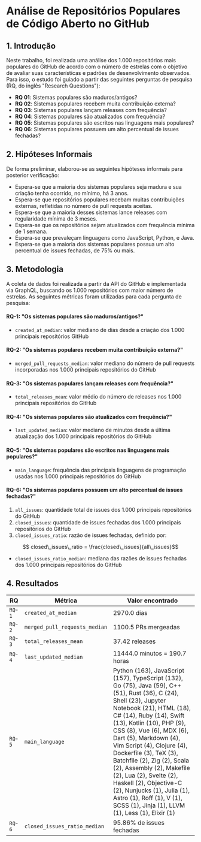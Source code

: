 # Análise de Repositórios Populares de Código Aberto no GitHub

## 1. Introdução

Neste trabalho, foi realizada uma análise dos 1.000 repositórios mais populares do GitHub de acordo com o número de estrelas com o objetivo de avaliar suas características e padrões de desenvolvimento observados. Para isso, o estudo foi guiado a partir das seguintes perguntas de pesquisa (RQ, do inglês "Research Questions"):

- **RQ 01**: Sistemas populares são maduros/antigos?
- **RQ 02**: Sistemas populares recebem muita contribuição externa?
- **RQ 03**: Sistemas populares lançam releases com frequência?
- **RQ 04**: Sistemas populares são atualizados com frequência?
- **RQ 05**: Sistemas populares são escritos nas linguagens mais populares?
- **RQ 06**: Sistemas populares possuem um alto percentual de issues fechadas?

## 2. Hipóteses Informais

De forma preliminar, elaborou-se as seguintes hipóteses informais para posterior verificação:

- Espera-se que a maioria dos sistemas populares seja madura e sua criação tenha ocorrido, no mínimo, há 3 anos.
- Espera-se que repositórios populares recebam muitas contribuições externas, refletidas no número de pull requests aceitas.
- Espera-se que a maioria desses sistemas lance releases com regularidade mínima de 3 meses.
- Espera-se que os repositórios sejam atualizados com frequência mínima de 1 semana.
- Espera-se que prevaleçam linguagens como JavaScript, Python, e Java.
- Espera-se que a maioria dos sistemas populares possua um alto percentual de issues fechadas, de 75% ou mais.

## 3. Metodologia

 A coleta de dados foi realizada a partir da API do GitHub e implementada via GraphQL, buscando os 1.000 repositórios com maior número de estrelas. As seguintes métricas foram utilizadas para cada pergunta de pesquisa:

#### RQ-1: "Os sistemas populares são maduros/antigos?"
- `created_at_median`: valor mediano de dias desde a criação dos 1.000 principais repositórios GitHub

#### RQ-2: "Os sistemas populares recebem muita contribuição externa?"
- `merged_pull_requests_median`: valor mediano do número de pull requests incorporadas nos 1.000 principais repositórios do GitHub

#### RQ-3: "Os sistemas populares lançam releases com frequência?"
- `total_releases_mean`: valor médio do número de releases nos 1.000 principais repositórios do GitHub

#### RQ-4: "Os sistemas populares são atualizados com frequência?"
- `last_updated_median`: valor mediano de minutos desde a última atualização dos 1.000 principais repositórios do GitHub

#### RQ-5: "Os sistemas populares são escritos nas linguagens mais populares?"

- `main_language`: frequência das principais linguagens de programação usadas nos 1.000 principais repositórios do GitHub

#### RQ-6: "Os sistemas populares possuem um alto percentual de issues fechadas?"

1. `all_issues`: quantidade total de issues dos 1.000 principais repositórios do GitHub
2. `closed_issues`: quantidade de issues fechadas dos 1.000 principais repositórios do GitHub
3. `closed_issues_ratio`: razão de issues fechadas, definido por:
  ```math
    closed\_issues\_ratio = \frac{closed\_issues}{all\_issues}
  ```

- `closed_issues_ratio_median`: mediana das razões de issues fechadas dos 1.000 principais repositórios do GitHub


## 4. Resultados
| **RQ**   | **Métrica**                 | **Valor encontrado**                                                                                                                                                 |
|----------|----------------------------|-----------------------------------------------------------------------------------------------------------------------------------------------------------|
| `RQ-1`   | `created_at_median`         | 2970.0 dias                                                                                                                                               |
| `RQ-2`   | `merged_pull_requests_median` | 1100.5 PRs mergeadas                                                                                                                                     |
| `RQ-3`   | `total_releases_mean`       | 37.42 releases                                                                                                                                            |
| `RQ-4`   | `last_updated_median`       | 11444.0 minutos = 190.7 horas                                                                                                                             |
| `RQ-5`   | `main_language`             | Python (163), JavaScript (157), TypeScript (132), Go (75), Java (59), C++ (51), Rust (36), C (24), Shell (23), Jupyter Notebook (21), HTML (18), C# (14), Ruby (14), Swift (13), Kotlin (10), PHP (9), CSS (8), Vue (6), MDX (6), Dart (5), Markdown (4), Vim Script (4), Clojure (4), Dockerfile (3), TeX (3), Batchfile (2), Zig (2), Scala (2), Assembly (2), Makefile (2), Lua (2), Svelte (2), Haskell (2), Objective-C (2), Nunjucks (1), Julia (1), Astro (1), Roff (1), V (1), SCSS (1), Jinja (1), LLVM (1), Less (1), Elixir (1) |
| `RQ-6`   | `closed_issues_ratio_median` | 95.86% de issues fechadas                                                                                                                                 |
